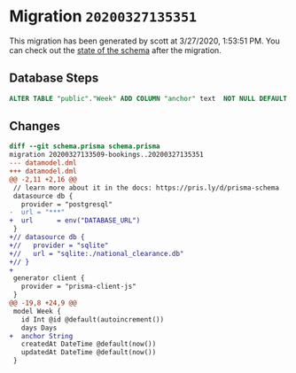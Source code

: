 # Migration `20200327135351`

This migration has been generated by scott at 3/27/2020, 1:53:51 PM.
You can check out the [state of the schema](./schema.prisma) after the migration.

## Database Steps

```sql
ALTER TABLE "public"."Week" ADD COLUMN "anchor" text  NOT NULL DEFAULT '';
```

## Changes

```diff
diff --git schema.prisma schema.prisma
migration 20200327133509-bookings..20200327135351
--- datamodel.dml
+++ datamodel.dml
@@ -2,11 +2,16 @@
 // learn more about it in the docs: https://pris.ly/d/prisma-schema
 datasource db {
   provider = "postgresql"
-  url = "***"
+  url      = env("DATABASE_URL")
 }
+// datasource db {
+//   provider = "sqlite"
+//   url = "sqlite:./national_clearance.db"
+// }
+
 generator client {
   provider = "prisma-client-js"
 }
@@ -19,8 +24,9 @@
 model Week {
   id Int @id @default(autoincrement())
   days Days
+  anchor String
   createdAt DateTime @default(now())
   updatedAt DateTime @default(now())
 }
```


